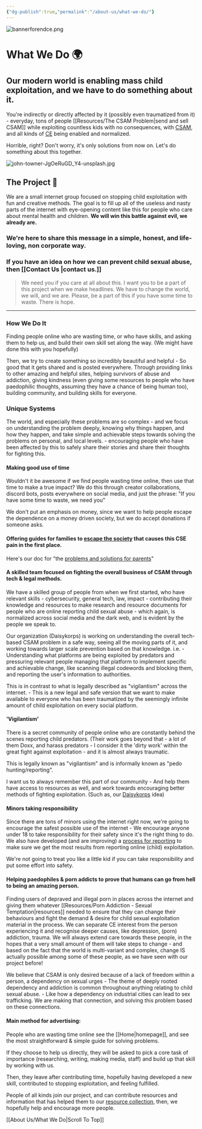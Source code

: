 ```yaml
---
{"dg-publish":true,"permalink":"/about-us/what-we-do/"}
---
```


![bannerforendce.png](/img/user/images/bannerforendce.png)
# What We Do 🌍️

## Our modern world is enabling mass child exploitation, and we have to do something about it.

You're indirectly or directly affected by it (possibly even traumatized from it) - everyday, tons of people [[Resources/The CSAM Problem\|send and sell CSAM]] while exploiting countless kids with no consequences, with [CSAM](https://www.missingkids.org/theissues/csam), and all kinds of [CE](https://safeguarding.network/content/safeguarding-resources/child-criminal-exploitation/) being enabled and normalized.

Horrible, right? Don't worry, it's only solutions from now on. Let's do something about this together.

![john-towner-JgOeRuGD_Y4-unsplash.jpg](/img/user/images/john-towner-JgOeRuGD_Y4-unsplash.jpg)
## The Project 🎯

We are a small internet group focused on stopping child exploitation with fun and creative methods. The goal is to fill up all of the useless and nasty parts of the internet with eye-opening content like this for people who care about mental health and children. **We will win this battle against evil, we already are.** 
### We're here to share this message in a simple, honest, and life-loving, non corporate way.

### If you have an idea on how we can prevent child sexual abuse, then [[Contact Us \|contact us.]] 

> We need you if you care at all about this. I want you to be a part of this project when we make headlines. We have to change the world, we will, and we are. Please, be a part of this if you have some time to waste. There is hope.

___
### How We Do It

Finding people online who are wasting time, or who have skills, and asking them to help us, and build their own skill set along the way. (We might have done this with you hopefully)

Then, we try to create something so incredibly beautiful and helpful - So good that it gets shared and is posted everywhere. Through providing links to other amazing and helpful sites, helping survivors of abuse and addiction, giving kindness (even giving some resources to people who have paedophilic thoughts, assuming they have a chance of being human too), building community, and building skills for everyone.
### Unique Systems

The world, and especially these problems are so complex - and we focus on understanding the problem deeply, knowing why things happen, and how they happen, and take simple and achievable steps towards solving the problems on personal, and local levels. - encouraging people who have been affected by this to safely share their stories and share their thoughts for fighting this.
#### Making good use of time

Wouldn't it be awesome if we find people wasting time online, then use that time to make a true impact? We do this through creator collaborations, discord bots, posts everywhere on social media, and just the phrase: "If you have some time to waste, we need you"

We don't put an emphasis on money, since we want to help people escape the dependence on a money driven society, but we do accept donations if someone asks.
#### Offering guides for families to [escape the society](https://www.endce.org/why-be-independent) that causes this CSE pain in the first place.

Here's our doc for "the [problems and solutions for parents](https://docs.google.com/document/d/1dyUqccIRYcNA5nHFql1QAvSDd4M3KfkKqwI1pPiSiDw/edit?usp=sharing)"
#### A skilled team focused on fighting the overall business of CSAM through tech & legal methods.

We have a skilled group of people from when we first started, who have relevant skills - cybersecurity, general tech, law, impact - contributing their knowledge and resources to make research and resource documents for people who are online reporting child sexual abuse - which again, is normalized across social media and the dark web, and is evident by the people we speak to.

Our organization (Daisykorps) is working on understanding the overall tech-based CSAM problem in a safe way, seeing all the moving parts of it, and working towards larger scale prevention based on that knowledge. i.e. - Understanding what platforms are being exploited by predators and pressuring relevant people managing that platform to implement specific and achievable change, like scanning illegal codewords and blocking them, and reporting the user's information to authorities.

This is in contrast to what is legally described as "vigilantism" across the internet. - This is a new legal and safe version that we want to make available to everyone who has been traumatized by the seemingly infinite amount of child exploitation on every social platform. 
#### 'Vigilantism'

There is a secret community of people online who are constantly behind the scenes reporting child predators. (Their work goes beyond that - a lot of them Doxx, and harass predators - I consider it the 'dirty work' within the great fight against exploitation - and it is almost always traumatic.

This is legally known as "vigilantism" and is informally known as "pedo hunting/reporting".

I want us to always remember this part of our community - And help them have access to resources as well, and work towards encouraging better methods of fighting exploitation. (Such as, our [Daisykorps](https://www.endce.org/daisykorps) idea)

#### Minors taking responsibility

Since there are tons of minors using the internet right now, we're going to encourage the safest possible use of the internet - We encourage anyone under 18 to take responsibility for their safety since it's the right thing to do. We also have developed (and are improving) a [process for reporting](https://www.endce.org/reporting-checklist) to make sure we get the most results from reporting online (child) exploitation.

We're not going to treat you like a little kid if you can take responsibility and put some effort into safety.
#### Helping paedophiles & porn addicts to prove that humans can go from hell to being an amazing person.

Finding users of depraved and illegal porn in places across the internet and giving them whatever [[Resources/Porn Addiction - Sexual Temptation\|resources]] needed to ensure that they can change their behaviours and fight the demand & desire for child sexual exploitation material in the process. We can separate CE interest from the person experiencing it and recognise deeper causes, like depression, (porn) addiction, trauma. We will always extend care towards these people, in the hopes that a very small amount of them will take steps to change - and based on the fact that the world is multi-variant and complex, change IS actually possible among some of these people, as we have seen with our project before!

We believe that CSAM is only desired because of a lack of freedom within a person, a dependency on sexual urges - The theme of deeply rooted dependency and addiction is common throughout anything relating to child sexual abuse. - Like how a dependency on industrial cities can lead to sex trafficking. We are making that connection, and solving this problem based on these connections.
#### Main method for advertising:

People who are wasting time online see the [[Home\|homepage]], and see the most straightforward & simple guide for solving problems.

If they choose to help us directly, they will be asked to pick a core task of importance (researching, writing, making media, staff) and build up that skill by working with us.

Then, they leave after contributing time, hopefully having developed a new skill, contributed to stopping exploitation, and feeling fulfilled.

People of all kinds join our project, and can contribute resources and information that has helped them to our [resource collection](https://docs.google.com/document/d/1CCpQcEDN4LpNK6ITnIlqadyR673-eKCbEWiBRfKQB4A/edit?usp=sharing), then, we hopefully help and encourage more people.

[[About Us/What We Do\|Scroll To Top]]  
